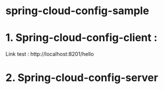 # spring-cloud-config-sample
# 1. Spring-cloud-config-client : 
 Link test : http://localhost:8201/hello	
# 2. Spring-cloud-config-server

